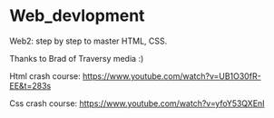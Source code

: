 # Web_devlopment
Web2: step by step to master HTML, CSS.

Thanks to Brad of Traversy media :)

Html crash course: https://www.youtube.com/watch?v=UB1O30fR-EE&t=283s

Css crash course: https://www.youtube.com/watch?v=yfoY53QXEnI
